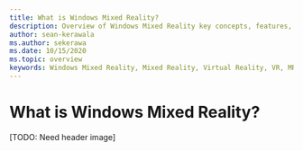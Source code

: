 ```yaml
---
title: What is Windows Mixed Reality?
description: Overview of Windows Mixed Reality key concepts, features, and usage.
author: sean-kerawala
ms.author: sekerawa
ms.date: 10/15/2020
ms.topic: overview
keywords: Windows Mixed Reality, Mixed Reality, Virtual Reality, VR, MR,
---
```



# What is Windows Mixed Reality?

[TODO: Need header image]
